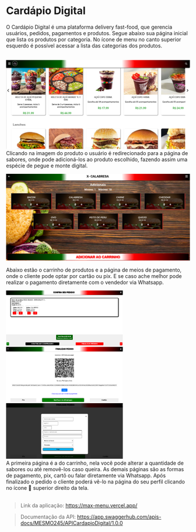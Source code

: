 
# Cardápio Digital

O Cardápio Digital é uma plataforma delivery fast-food, que gerencia usuários, pedidos, pagamentos e produtos.
Segue abaixo sua página inicial que lista os produtos por categoria. No ícone de menu no canto superior esquerdo é possível acessar a lista das categorias dos produtos.

<br><img src='./imgReadme/home.png' >
Clicando na imagem do produto o usuário é redirecionado para a página de sabores, onde pode adicioná-los ao produto escolhido, fazendo assim uma espécie de pegue e monte digital.

<img src='./imgReadme/sabores.png'>

Abaixo estão o carrinho de produtos e a página de meios de pagamento, onde o cliente pode optar por cartão ou pix. E se caso ache melhor pode realizar o pagamento diretamente com o vendedor via Whatsapp.

<img src='./imgReadme/carrinho.png' width='320'>
<img src='./imgReadme/finalizr_pedido.png' width='320'>
<img src='./imgReadme/finalizr_pedido_cartao.png' width='320'><br>
A primeira página é a do carrinho, nela você pode alterar a quantidade de sabores ou até removê-los caso queira. As demais páginas são as formas de pagamento, pix, cartõ ou falar diretamente via Whatsapp. Após finalizado o pedido o cliente poderá vê-lo na página do seu perfil clicando no ícone 👤 superior direito da tela.
<br><br>

>Link da aplicação: https://max-menu.vercel.app/

>Documentação da API: https://app.swaggerhub.com/apis-docs/MESMO245/APICardapioDigital/1.0.0  
